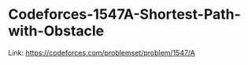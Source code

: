 # Codeforces-1547A-Shortest-Path-with-Obstacle
Link: https://codeforces.com/problemset/problem/1547/A
